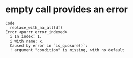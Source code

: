 # empty call provides an error

    Code
      replace_with_na_all(df)
    Error <purrr_error_indexed>
      i In index: 1.
      i With name: x.
      Caused by error in `is_quosure()`:
      ! argument "condition" is missing, with no default

